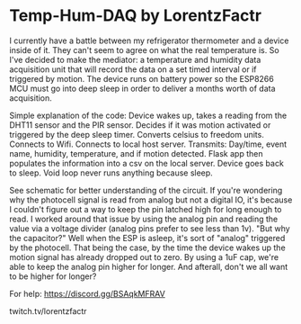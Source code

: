 # Temp-Hum-DAQ by LorentzFactr


I currently have a battle between my refrigerator thermometer and a device inside of it. They can't seem to agree on what the real temperature is.
So I've decided to make the mediator: a temperature and humidity data acquisition unit that will record the data on a set timed interval or if triggered
by motion. The device runs on battery power so the ESP8266 MCU must go into deep sleep in order to deliver a months worth of data acquisition. 

Simple explanation of the code: Device wakes up, takes a reading from the DHT11 sensor and the PIR sensor. Decides if it was motion activated or triggered
by the deep sleep timer. Converts celsius to freedom units. Connects to Wifi. Connects to local host server. Transmits: Day/time, event name, humidity, temperature, and if motion detected. Flask app then populates the information into a csv on the local server. Device goes back to sleep. Void loop never runs anything because sleep.

See schematic for better understanding of the circuit. If you're wondering why the photocell signal is read from analog but not a digital IO, it's because I couldn't figure out a way to keep the pin latched high for long enough to read. I worked around that issue by using the analog pin and reading the value via a voltage divider (analog pins prefer to see less than 1v). "But why the capacitor?" Well when the ESP is asleep, it's sort of "analog" triggered by the photocell. That being the case, by the time the device wakes up the motion signal has already dropped out to zero. By using a 1uF cap, we're able to keep the analog pin higher for longer. And afterall, don't we all want
to be higher for longer?


For help:
https://discord.gg/BSAqkMFRAV

twitch.tv/lorentzfactr
